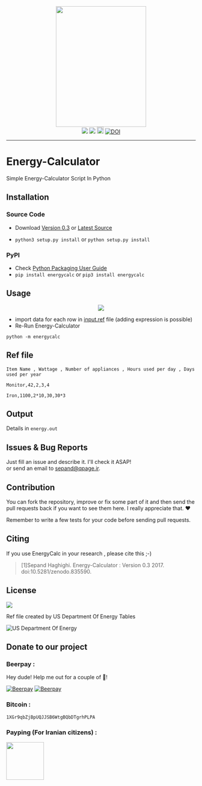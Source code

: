 <div align="center"><img src="http://www.shaghighi.ir/Energy-Calculator/files/Energy.png" height=320px width=240px>
</br>
<a href="https://scrutinizer-ci.com/g/sepandhaghighi/Energy-Calculator/?branch=master"><img src="https://scrutinizer-ci.com/g/sepandhaghighi/Energy-Calculator/badges/quality-score.png?b=master"></a>
<a href="https://scrutinizer-ci.com/g/sepandhaghighi/Energy-Calculator/build-status/master"><img src="https://scrutinizer-ci.com/g/sepandhaghighi/Energy-Calculator/badges/build.png?b=master"></a>		
<a href="https://badge.fury.io/py/energycalc"><img src="https://badge.fury.io/py/energycalc.svg" alt="PyPI version" height="18"></a>
<a href="https://zenodo.org/badge/latestdoi/83356476"><img src="https://zenodo.org/badge/83356476.svg" alt="DOI"></a>


</div>

----------

# Energy-Calculator
Simple Energy-Calculator Script In Python


			

## Installation
### Source Code
- Download [Version 0.3](https://github.com/sepandhaghighi/Energy-Calculator/archive/v0.3.zip) or [Latest Source ](https://github.com/sepandhaghighi/Energy-Calculator/archive/master.zip)

- `python3 setup.py install` or `python setup.py install`				

### PyPI


- Check [Python Packaging User Guide](https://packaging.python.org/installing/)     
- `pip install energycalc` or `pip3 install energycalc`					


## Usage			



<div align="center">

	
<img src="http://www.shaghighi.ir/Energy-Calculator/files/install.gif">

</div>

- import data for each row in [input.ref](http://www.shaghighi.ir/Energy-Calculator/files/input.ref "input.ref") file (adding expression is possible)
- Re-Run Energy-Calculator
```
python -m energycalc
```						

## Ref file				
	
```
Item Name , Wattage , Number of appliances , Hours used per day , Days used per year 
```

```
Monitor,42,2,3,4
```

				
```
Iron,1100,2*10,30,30*3
```					
			



## Output

Details in ```energy.out```

## Issues & Bug Reports			

Just fill an issue and describe it. I'll check it ASAP!							
or send an email to [sepand@qpage.ir](mailto:sepand@qpage.ir "sepand@qpage.ir"). 

## Contribution			

You can fork the repository, improve or fix some part of it and then send the pull requests back if you want to see them here. I really appreciate that. ❤️			

Remember to write a few tests for your code before sending pull requests. 			


## Citing

If you use EnergyCalc in your research , please cite this ;-)

<blockquote>
<p>[1]Sepand Haghighi. Energy-Calculator : Version 0.3 2017. doi:10.5281/zenodo.835590.</p>
</blockquote>
 			


## License

<a href="https://github.com/sepandhaghighi/Energy-Calculator/blob/master/LICENSE"><img src="https://img.shields.io/github/license/mashape/apistatus.svg"/></a>				
		
Ref file created by US Department Of Energy Tables   						

 
![US Department Of Energy](http://www.shaghighi.ir/Energy-Calculator/files/doe.png)



## Donate to our project
<h3>Beerpay :</h3>				

Hey dude! Help me out for a couple of :beers:!						

[![Beerpay](https://beerpay.io/sepandhaghighi/Energy-Calculator/badge.svg?style=beer-square)](https://beerpay.io/sepandhaghighi/Energy-Calculator)  [![Beerpay](https://beerpay.io/sepandhaghighi/Energy-Calculator/make-wish.svg?style=flat-square)](https://beerpay.io/sepandhaghighi/Energy-Calculator?focus=wish)					

<h3>Bitcoin :</h3>					

```1XGr9qbZjBpUQJJSB6WtgBQbDTgrhPLPA```				

						

<h3>Payping (For Iranian citizens) :</h3>

<a href="http://www.payping.net/sepandhaghighi" target="__blank"><img src="http://www.qpage.ir/images/payping.png" height=100px width=100px></a>				

